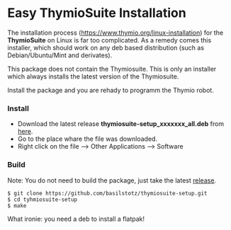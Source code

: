 #  Easy ThymioSuite Installation  

The installation process  (https://www.thymio.org/linux-installation) for the **ThymioSuite** on Linux is far too complicated. As a remedy comes this installer, which should work on any deb based distribution (such as Debian/Ubuntu/Mint and derivates).

This package does not contain the Thymiosuite. This is only an installer which always installs the latest version of the Thymiosuite.

Install the package and you are rehady to programm the Thymio robot. 

### Install

- Download the latest release **thymiosuite-setup_xxxxxxx_all.deb** from [here](https://github.com/basilstotz/thymiosuite-setup/releases).
- Go to the place whare the file was downloaded.
- Right click on the file --> Other Applications --> Software


### Build

Note: You do not need to build the package, just take the latest [release](https://github.com/basilstotz/thymiosuite-setup/releases).

```
$ git clone https://github.com/basilstotz/thymiosuite-setup.git
$ cd tyhmiosuite-setup
$ make
```
What ironie: you need a deb to install a flatpak!
